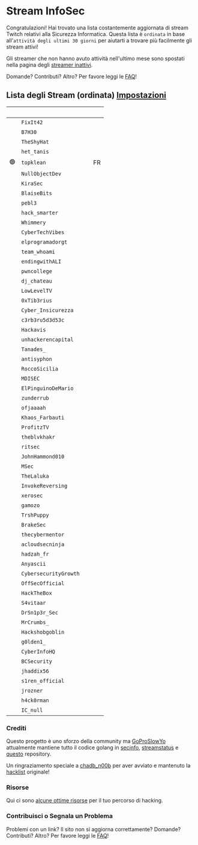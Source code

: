 # Stream InfoSec

Congratulazioni! Hai trovato una lista costantemente aggiornata di stream Twitch relativi alla Sicurezza Informatica. Questa lista è `ordinata` in base all'`attività degli ultimi 30 giorni` per aiutarti a trovare più facilmente gli stream attivi!

Gli streamer che non hanno avuto attività nell'ultimo mese sono spostati nella pagina degli [streamer inattivi](/it/inactive).

Domande? Contributi? Altro? Per favore leggi le [FAQ](/it/faq)!

## Lista degli Stream (ordinata) <a href="#" class="btn" id="settings-button">Impostazioni</a>

| &nbsp; | <i class="fas fa-headset"></i> | <i class="fas fa-external-link-alt"></i>                                                                                                                                                                                               | <i class="fas fa-comment-dots"></i> |
| -------------------------: | ------------------------------ | :------------------------------------------------------------------------------------------------------------------------------------------------------------------------------------------------------------------------------------- | :---------------------------------- |
| &nbsp; | `FixIt42`                      | [<i class="fab fa-twitch" style="color:#9146FF"></i>](https://www.twitch.tv/FixIt42) &nbsp; [<i class="fab fa-youtube" style="color:#C00"></i>](https://www.youtube.com/@FixIt42)                                  |                                     |
| &nbsp; | `B7H30`                        | [<i class="fab fa-twitch" style="color:#9146FF"></i>](https://www.twitch.tv/B7H30) &nbsp; [<i class="fab fa-youtube" style="color:#C00"></i>](https://www.youtube.com/@theo6580)                                   |                                     |
| &nbsp; | `TheShyHat`                    | [<i class="fab fa-twitch" style="color:#9146FF"></i>](https://www.twitch.tv/TheShyHat) &nbsp; [<i class="fab fa-youtube" style="color:#C00"></i>](https://www.youtube.com/@theshyhat)                              |                                     |
| &nbsp; | `het_tanis`                    | [<i class="fab fa-twitch" style="color:#9146FF"></i>](https://www.twitch.tv/het_tanis) &nbsp;                                                                                                                      |                                     |
|                         🟢 | `topklean`                     | [<i class="fab fa-twitch" style="color:#9146FF"></i>](https://www.twitch.tv/topklean) &nbsp;                                                                                                                       | FR                                  |
| &nbsp; | `NullObjectDev`                | [<i class="fab fa-twitch" style="color:#9146FF"></i>](https://www.twitch.tv/NullObjectDev) &nbsp;                                                                                                                  |                                     |
| &nbsp; | `KiraSec`                      | [<i class="fab fa-twitch" style="color:#9146FF"></i>](https://www.twitch.tv/KiraSec) &nbsp; [<i class="fab fa-youtube" style="color:#C00"></i>](https://www.youtube.com/@JackintheD)                               |                                     |
| &nbsp; | `BlaiseBits`                   | [<i class="fab fa-twitch" style="color:#9146FF"></i>](https://www.twitch.tv/BlaiseBits) &nbsp; [<i class="fab fa-youtube" style="color:#C00"></i>](https://www.youtube.com/@blaisebits)                            |                                     |
| &nbsp; | `pebl3`                        | [<i class="fab fa-twitch" style="color:#9146FF"></i>](https://www.twitch.tv/pebl3) &nbsp; [<i class="fab fa-youtube" style="color:#C00"></i>](https://www.youtube.com/c/Pebble1)                                   |                                     |
| &nbsp; | `hack_smarter`                 | [<i class="fab fa-twitch" style="color:#9146FF"></i>](https://www.twitch.tv/hack_smarter) &nbsp; [<i class="fab fa-youtube" style="color:#C00"></i>](https://www.youtube.com/@TylerRamsbey)                        |                                     |
| &nbsp; | `Whimmery`                     | [<i class="fab fa-twitch" style="color:#9146FF"></i>](https://www.twitch.tv/Whimmery) &nbsp; [<i class="fab fa-youtube" style="color:#C00"></i>](https://www.youtube.com/c/Whimmery)                               |                                     |
| &nbsp; | `CyberTechVibes`               | [<i class="fab fa-twitch" style="color:#9146FF"></i>](https://www.twitch.tv/CyberTechVibes) &nbsp;                                                                                                                 |                                     |
| &nbsp; | `elprogramadorgt`              | [<i class="fab fa-twitch" style="color:#9146FF"></i>](https://www.twitch.tv/elprogramadorgt) &nbsp; [<i class="fab fa-youtube" style="color:#C00"></i>](https://www.youtube.com/channel/UCgirU6f4kiT5Yxba4QyI58Q)  |                                     |
| &nbsp; | `team_whoami`                  | [<i class="fab fa-twitch" style="color:#9146FF"></i>](https://www.twitch.tv/team_whoami) &nbsp; [<i class="fab fa-youtube" style="color:#C00"></i>](https://www.youtube.com/@teamwhoami7726)                       |                                     |
| &nbsp; | `endingwithALI`                | [<i class="fab fa-twitch" style="color:#9146FF"></i>](https://www.twitch.tv/endingwithALI) &nbsp;                                                                                                                  |                                     |
| &nbsp; | `pwncollege`                   | [<i class="fab fa-twitch" style="color:#9146FF"></i>](https://www.twitch.tv/pwncollege) &nbsp; [<i class="fab fa-youtube" style="color:#C00"></i>](https://www.youtube.com/c/pwncollege)                           |                                     |
| &nbsp; | `dj_chateau`                   | [<i class="fab fa-twitch" style="color:#9146FF"></i>](https://www.twitch.tv/dj_chateau) &nbsp;                                                                                                                     |                                     |
| &nbsp; | `LowLevelTV`                   | [<i class="fab fa-twitch" style="color:#9146FF"></i>](https://www.twitch.tv/LowLevelTV) &nbsp; [<i class="fab fa-youtube" style="color:#C00"></i>](https://www.youtube.com/@LowLevelTV)                            |                                     |
| &nbsp; | `0xTib3rius`                   | [<i class="fab fa-twitch" style="color:#9146FF"></i>](https://www.twitch.tv/0xTib3rius) &nbsp; [<i class="fab fa-youtube" style="color:#C00"></i>](https://www.youtube.com/Tib3rius)                               |                                     |
| &nbsp; | `Cyber_Insicurezza`            | [<i class="fab fa-twitch" style="color:#9146FF"></i>](https://www.twitch.tv/Cyber_Insecurity) &nbsp; [<i class="fab fa-youtube" style="color:#C00"></i>](https://www.youtube.com/channel/UCL4JGzitDkX5TOwzs9A02Kg) |                                     |
| &nbsp; | `c3rb3ru5d3d53c`               | [<i class="fab fa-twitch" style="color:#9146FF"></i>](https://www.twitch.tv/c3rb3ru5d3d53c) &nbsp; [<i class="fab fa-youtube" style="color:#C00"></i>](https://www.youtube.com/channel/UCk9BugRahSWgPLYOAA3QH4w)   |                                     |
| &nbsp; | `Hackavis`                     | [<i class="fab fa-twitch" style="color:#9146FF"></i>](https://www.twitch.tv/Hackavis) &nbsp; [<i class="fab fa-youtube" style="color:#C00"></i>](https://www.youtube.com/@Hackavis)                                |                                     |
| &nbsp; | `unhackerencapital`            | [<i class="fab fa-twitch" style="color:#9146FF"></i>](https://www.twitch.tv/unhackerencapital) &nbsp;                                                                                                              |                                     |
| &nbsp; | `Tanades_`                     | [<i class="fab fa-twitch" style="color:#9146FF"></i>](https://www.twitch.tv/Tanades_) &nbsp;                                                                                                                       |                                     |
| &nbsp; | `antisyphon`                   | [<i class="fab fa-twitch" style="color:#9146FF"></i>](https://www.twitch.tv/antisyphon) &nbsp; [<i class="fab fa-youtube" style="color:#C00"></i>](https://www.youtube.com/channel/UCkFKiCm7dD0gsB4jqIdCuRQ)       |                                     |
| &nbsp; | `RoccoSicilia`                 | [<i class="fab fa-twitch" style="color:#9146FF"></i>](https://www.twitch.tv/RoccoSicilia) &nbsp;                                                                                                                   |                                     |
| &nbsp; | `MDISEC`                       | [<i class="fab fa-twitch" style="color:#9146FF"></i>](https://www.twitch.tv/MDISEC) &nbsp; [<i class="fab fa-youtube" style="color:#C00"></i>](https://www.youtube.com/channel/UClis21-nGFunHa9agc7Md_Q)           |                                     |
| &nbsp; | `ElPinguinoDeMario`            | [<i class="fab fa-twitch" style="color:#9146FF"></i>](https://www.twitch.tv/ElPinguinoDeMario) &nbsp; [<i class="fab fa-youtube" style="color:#C00"></i>](https://www.youtube.com/@ElPinguinoDeMario)              |                                     |
| &nbsp; | `zunderrub`                    | [<i class="fab fa-twitch" style="color:#9146FF"></i>](https://www.twitch.tv/zunderrub) &nbsp;                                                                                                                      |                                     |
| &nbsp; | `ofjaaaah`                     | [<i class="fab fa-twitch" style="color:#9146FF"></i>](https://www.twitch.tv/ofjaaaah) &nbsp;                                                                                                                       |                                     |
| &nbsp; | `Khaos_Farbauti`               | [<i class="fab fa-twitch" style="color:#9146FF"></i>](https://www.twitch.tv/Khaos_Farbauti) &nbsp; [<i class="fab fa-youtube" style="color:#C00"></i>](https://www.youtube.com/c/KhaosFarbautiIbnOblivion)         |                                     |
| &nbsp; | `ProfitzTV`                    | [<i class="fab fa-twitch" style="color:#9146FF"></i>](https://www.twitch.tv/ProfitzTV) &nbsp; [<i class="fab fa-youtube" style="color:#C00"></i>](https://www.youtube.com/@profitztv)                              |                                     |
| &nbsp; | `theblvkhakr`                  | [<i class="fab fa-twitch" style="color:#9146FF"></i>](https://www.twitch.tv/theblvkhakr) &nbsp; [<i class="fab fa-youtube" style="color:#C00"></i>](https://www.youtube.com/@blvkhakr)                             |                                     |
| &nbsp; | `ritsec`                       | [<i class="fab fa-twitch" style="color:#9146FF"></i>](https://www.twitch.tv/ritsec) &nbsp;                                                                                                                         |                                     |
| &nbsp; | `JohnHammond010`               | [<i class="fab fa-twitch" style="color:#9146FF"></i>](https://www.twitch.tv/JohnHammond010) &nbsp; [<i class="fab fa-youtube" style="color:#C00"></i>](https://www.youtube.com/channel/UCVeW9qkBjo3zosnqUbG7CFw)   |                                     |
| &nbsp; | `MSec`                         | [<i class="fab fa-twitch" style="color:#9146FF"></i>](https://www.twitch.tv/MSec) &nbsp; [<i class="fab fa-youtube" style="color:#C00"></i>](https://www.youtube.com/channel/UCu9ybrID4Ak5pDU-6E5ph5Q)             |                                     |
| &nbsp; | `TheLaluka`                    | [<i class="fab fa-twitch" style="color:#9146FF"></i>](https://www.twitch.tv/TheLaluka) &nbsp; [<i class="fab fa-youtube" style="color:#C00"></i>](https://www.youtube.com/@TheLaluka)                              |                                     |
| &nbsp; | `InvokeReversing`              | [<i class="fab fa-twitch" style="color:#9146FF"></i>](https://www.twitch.tv/InvokeReversing) &nbsp; [<i class="fab fa-youtube" style="color:#C00"></i>](https://www.youtube.com/@InvokeReversing)                  |                                     |
| &nbsp; | `xerosec`                      | [<i class="fab fa-twitch" style="color:#9146FF"></i>](https://www.twitch.tv/xerosec) &nbsp;                                                                                                                        |                                     |
| &nbsp; | `gamozo`                       | [<i class="fab fa-twitch" style="color:#9146FF"></i>](https://www.twitch.tv/gamozo) &nbsp; [<i class="fab fa-youtube" style="color:#C00"></i>](https://www.youtube.com/channel/UC17ewSS9f2EnkCyMztCdoKA)           |                                     |
| &nbsp; | `TrshPuppy`                    | [<i class="fab fa-twitch" style="color:#9146FF"></i>](https://www.twitch.tv/TrshPuppy) &nbsp; [<i class="fab fa-youtube" style="color:#C00"></i>](https://www.youtube.com/@trshpuppy)                              |                                     |
| &nbsp; | `BrakeSec`                     | [<i class="fab fa-twitch" style="color:#9146FF"></i>](https://www.twitch.tv/BrakeSec) &nbsp; [<i class="fab fa-youtube" style="color:#C00"></i>](https://www.youtube.com/c/BDSPodcast)                             |                                     |
| &nbsp; | `thecybermentor`               | [<i class="fab fa-twitch" style="color:#9146FF"></i>](https://www.twitch.tv/thecybermentor) &nbsp; [<i class="fab fa-youtube" style="color:#C00"></i>](https://www.youtube.com/channel/UC0ArlFuFYMpEewyRBzdLHiw)   |                                     |
| &nbsp; | `acloudsecninja`               | [<i class="fab fa-twitch" style="color:#9146FF"></i>](https://www.twitch.tv/acloudsecninja) &nbsp;                                                                                                                 |                                     |
| &nbsp; | `hadzah_fr`                    | [<i class="fab fa-twitch" style="color:#9146FF"></i>](https://www.twitch.tv/hadzah_fr) &nbsp; [<i class="fab fa-youtube" style="color:#C00"></i>](https://www.youtube.com/@hadzah_fr)                              |                                     |
| &nbsp; | `Anyascii`                     | [<i class="fab fa-twitch" style="color:#9146FF"></i>](https://www.twitch.tv/Anyascii) &nbsp;                                                                                                                       |                                     |
| &nbsp; | `CybersecurityGrowth`          | [<i class="fab fa-twitch" style="color:#9146FF"></i>](https://www.twitch.tv/CybersecurityGrowth) &nbsp; [<i class="fab fa-youtube" style="color:#C00"></i>](https://www.youtube.com/@cybersecuritygrowth)          |                                     |
| &nbsp; | `OffSecOfficial`               | [<i class="fab fa-twitch" style="color:#9146FF"></i>](https://www.twitch.tv/OffSecOfficial) &nbsp;                                                                                                                 |                                     |
| &nbsp; | `HackTheBox`                   | [<i class="fab fa-twitch" style="color:#9146FF"></i>](https://www.twitch.tv/HackTheBox) &nbsp;                                                                                                                     |                                     |
| &nbsp; | `S4vitaar`                     | [<i class="fab fa-twitch" style="color:#9146FF"></i>](https://www.twitch.tv/S4vitaar) &nbsp; [<i class="fab fa-youtube" style="color:#C00"></i>](https://www.youtube.com/channel/UCNHWpNqiM8yOQcHXtsluD7Q)         |                                     |
| &nbsp; | `DrSn1p3r_Sec`                 | [<i class="fab fa-twitch" style="color:#9146FF"></i>](https://www.twitch.tv/DrSn1p3r_Sec) &nbsp; [<i class="fab fa-youtube" style="color:#C00"></i>](https://youtube.com/@drsn1p3r_sec)                            |                                     |
| &nbsp; | `MrCrumbs_`                    | [<i class="fab fa-twitch" style="color:#9146FF"></i>](https://www.twitch.tv/MrCrumbs_) &nbsp;                                                                                                                      |                                     |
| &nbsp; | `Hackshobgoblin`               | [<i class="fab fa-twitch" style="color:#9146FF"></i>](https://www.twitch.tv/Hackshobgoblin) &nbsp; [<i class="fab fa-youtube" style="color:#C00"></i>](https://www.youtube.com/@hackshobgoblin)                    |                                     |
| &nbsp; | `g0lden1_`                     | [<i class="fab fa-twitch" style="color:#9146FF"></i>](https://www.twitch.tv/g0lden1_) &nbsp;                                                                                                                       |                                     |
| &nbsp; | `CyberInfoHQ`                  | [<i class="fab fa-twitch" style="color:#9146FF"></i>](https://www.twitch.tv/CyberInfoHQ) &nbsp; [<i class="fab fa-youtube" style="color:#C00"></i>](https://www.youtube.com/@Cyber-Info)                           |                                     |
| &nbsp; | `BCSecurity`                   | [<i class="fab fa-twitch" style="color:#9146FF"></i>](https://www.twitch.tv/BCSecurity) &nbsp;                                                                                                                     |                                     |
| &nbsp; | `jhaddix56`                    | [<i class="fab fa-twitch" style="color:#9146FF"></i>](https://www.twitch.tv/jhaddix56) &nbsp; [<i class="fab fa-youtube" style="color:#C00"></i>](https://www.youtube.com/@jhaddix)                                |                                     |
| &nbsp; | `s1ren_official`               | [<i class="fab fa-twitch" style="color:#9146FF"></i>](https://www.twitch.tv/s1ren_official) &nbsp; [<i class="fab fa-youtube" style="color:#C00"></i>](http://www.youtube.com/@sirensecurity)                      |                                     |
| &nbsp; | `jrozner`                      | [<i class="fab fa-twitch" style="color:#9146FF"></i>](https://www.twitch.tv/jrozner) &nbsp;                                                                                                                        |                                     |
| &nbsp; | `h4ck0rman`                    | [<i class="fab fa-twitch" style="color:#9146FF"></i>](https://www.twitch.tv/h4ck0rman) &nbsp;                                                                                                                      |                                     |
| &nbsp; | `IC_null`                      | [<i class="fab fa-twitch" style="color:#9146FF"></i>](https://www.twitch.tv/IC_null) &nbsp; [<i class="fab fa-youtube" style="color:#C00"></i>](https://www.youtube.com/channel/UC7uLYSknPG3pATnbhYyXE5g)          |                                     |

### Crediti

Questo progetto è uno sforzo della community ma [GoProSlowYo](https://twitch.tv/goproslowyo) attualmente mantiene tutto il codice golang in [secinfo](https://github.com/infosecstreams/secinfo), [streamstatus](https://github.com/infosecstreams/streamstatus) e [questo](https://github.com/infosecstreams/infosecstreams.github.io) repository.

Un ringraziamento speciale a [chadb_n00b](https://twitch.tv/chadb_n00b) per aver avviato e mantenuto la [hacklist](https://docs.google.com/spreadsheets/d/e/2PACX-1vR_YY0A7i8-E0mRXJmCZTxARcZPm77dAV7funlMadAK2SliG0sWfdRUMlQ3DQux7WfqKD_JuVa-1I73/pubhtml) originale!

### Risorse

Qui ci sono [alcune ottime risorse](/it/resources) per il tuo percorso di hacking.

### Contribuisci o Segnala un Problema

Problemi con un link? Il sito non si aggiorna correttamente? Domande? Contributi? Altro? Per favore leggi le [FAQ](/it/faq)!

<script src="./js/sort.js" async="" defer=""></script>

<script defer data-domain="infosecstreams.github.io" src="https://p.infosecstreams.com/js/plausible.outbound-links.js"></script>

<script src="https://cdnjs.cloudflare.com/ajax/libs/font-awesome/6.4.0/js/brands.min.js" integrity="sha512-KYlRezs7yAa59UnX6zAvY7I96Te02kycQn02Sr6FU/fBpxcXAwumRe5DHVrqVnWTt9HY/PktrAPZzSe9UE1Yxg==" crossorigin="anonymous" referrerpolicy="no-referrer"></script>

<script src="https://cdnjs.cloudflare.com/ajax/libs/font-awesome/6.4.0/js/solid.min.js" integrity="sha512-apZ8JDL5kA1iqvafDdTymV4FWUlJd8022mh46oEMMd/LokNx9uVAzhHk5gRll+JBE6h0alB2Upd3m+ZDAofbaQ==" crossorigin="anonymous" referrerpolicy="no-referrer"></script>

<script src="https://cdnjs.cloudflare.com/ajax/libs/font-awesome/6.4.0/js/fontawesome.min.js" integrity="sha512-c41hNYfKMuxafVVmh5X3N/8DiGFFAV/tU2oeNk+upk/dfDAdcbx5FrjFOkFhe4MOLaKlujjkyR4Yn7vImrXjzQ==" crossorigin="anonymous" referrerpolicy="no-referrer"></script>
